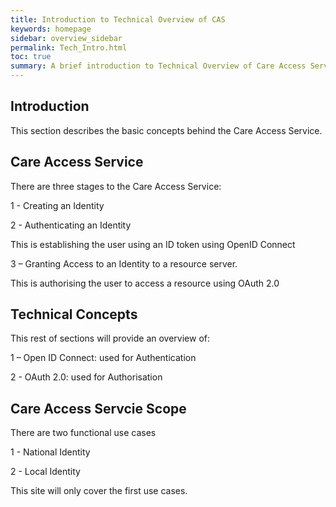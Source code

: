 ```yaml
---
title: Introduction to Technical Overview of CAS
keywords: homepage
sidebar: overview_sidebar
permalink: Tech_Intro.html
toc: true
summary: A brief introduction to Technical Overview of Care Access Service (CAS).
---
```

## Introduction

This section describes the basic concepts behind the Care Access Service.  

## Care Access Service
There are three stages to the Care Access Service:

1 -  Creating an Identity

2 -  Authenticating an Identity 

This is establishing the user using an ID token using OpenID Connect

3 – Granting Access to an Identity to a resource server.


This is authorising the user to access a resource using OAuth 2.0

## Technical Concepts

This rest of sections will provide an overview of:

1 – Open ID Connect:  used for Authentication

2 - OAuth 2.0: used for Authorisation

## Care Access Servcie Scope

There are two functional use cases

1 -  National Identity

2 -  Local Identity

This site will only cover the first use cases.  
